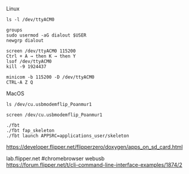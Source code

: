 

Linux
```
ls -l /dev/ttyACM0
```
```
groups
sudo usermod -aG dialout $USER
newgrp dialout
```
```
screen /dev/ttyACM0 115200
Ctrl + A → then K → then Y
lsof /dev/ttyACM0
kill -9 1924437
```
```
minicom -b 115200 -D /dev/ttyACM0
CTRL-A Z Q
```
MacOS
```
ls /dev/cu.usbmodemflip_Poanmur1
```
```
screen /dev/cu.usbmodemflip_Poanmur1
```

```
./fbt
./fbt fap_skeleton
./fbt launch APPSRC=applications_user/skeleton
```
https://developer.flipper.net/flipperzero/doxygen/apps_on_sd_card.html



lab.flipper.net #chromebrowser webusb   
https://forum.flipper.net/t/cli-command-line-interface-examples/1874/2
